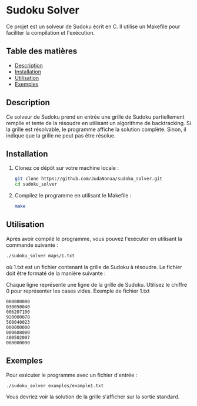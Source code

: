# Sudoku Solver

Ce projet est un solveur de Sudoku écrit en C. Il utilise un Makefile pour faciliter la compilation et l'exécution.

## Table des matières

- [Description](#description)
- [Installation](#installation)
- [Utilisation](#utilisation)
- [Exemples](#exemples)

## Description

Ce solveur de Sudoku prend en entrée une grille de Sudoku partiellement remplie et tente de la résoudre en utilisant un algorithme de backtracking. Si la grille est résolvable, le programme affiche la solution complète. Sinon, il indique que la grille ne peut pas être résolue.

## Installation

1. Clonez ce dépôt sur votre machine locale :
    ```sh
    git clone https://github.com/JudaNanaa/sudoku_solver.git
    cd sudoku_solver
    ```

2. Compilez le programme en utilisant le Makefile :
    ```sh
    make
    ```

## Utilisation

Après avoir compilé le programme, vous pouvez l'exécuter en utilisant la commande suivante :

```sh
./sudoku_solver maps/1.txt
```
où 1.txt est un fichier contenant la grille de Sudoku à résoudre. Le fichier doit être formaté de la manière suivante :

Chaque ligne représente une ligne de la grille de Sudoku.
Utilisez le chiffre 0 pour représenter les cases vides.
Exemple de fichier 1.txt 

```
000000000
030050040
006207100
920000078
560040023
000000000
000608000
400502007
080000090
```
## Exemples
Pour exécuter le programme avec un fichier d'entrée :

```
./sudoku_solver examples/example1.txt
```
Vous devriez voir la solution de la grille s'afficher sur la sortie standard.

